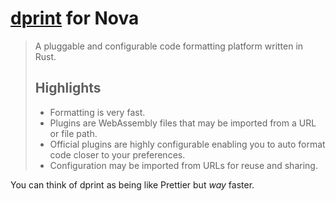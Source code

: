 # [dprint][d] for Nova

[d]: https://dprint.dev

> A pluggable and configurable code formatting platform written in Rust.
>
> ## Highlights
>
> - Formatting is very fast.
> - Plugins are WebAssembly files that may be imported from a URL or file path.
> - Official plugins are highly configurable enabling you to auto format code closer to your preferences.
> - Configuration may be imported from URLs for reuse and sharing.

You can think of dprint as being like Prettier but *way* faster.
